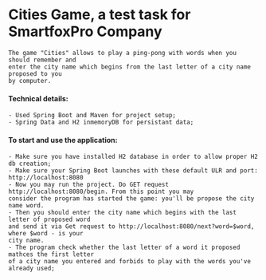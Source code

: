 # Cities Game, a test task for SmartfoxPro Company

    The game "Cities" allows to play a ping-pong with words when you should remember and
    enter the city name which begins from the last letter of a city name proposed to you
    by computer.
    
#### Technical details:
    - Used Spring Boot and Maven for project setup;
    - Spring Data and H2 inmemoryDB for persistant data;
    
#### To start and use the application:
    - Make sure you have installed H2 database in order to allow proper H2 db creation;
    - Make sure your Spring Boot launches with these default ULR and port:
    http://localhost:8080
    - Now you may run the project. Do GET request http://localhost:8080/begin. From this point you may
    consider the program has started the game: you'll be propose the city name word.
    - Then you should enter the city name which begins with the last letter of proposed word
    and send it via Get request to http://localhost:8080/next?word=$word, where $word - is your
    city name.
    - The program check whether the last letter of a word it proposed mathces the first letter
    of a city name you entered and forbids to play with the words you've already used;